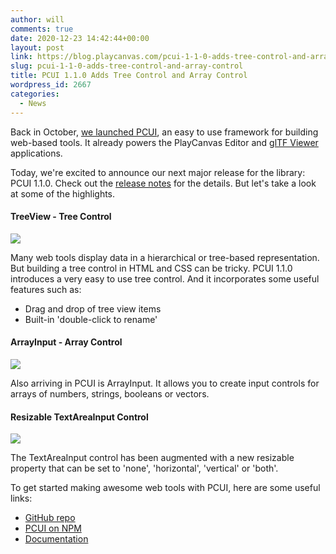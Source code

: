 ```yaml
---
author: will
comments: true
date: 2020-12-23 14:42:44+00:00
layout: post
link: https://blog.playcanvas.com/pcui-1-1-0-adds-tree-control-and-array-control/
slug: pcui-1-1-0-adds-tree-control-and-array-control
title: PCUI 1.1.0 Adds Tree Control and Array Control
wordpress_id: 2667
categories:
  - News
---
```


Back in October, [we launched PCUI](https://blog.playcanvas.com/introducing-pcui-an-open-source-ui-framework-for-the-web/), an easy to use framework for building web-based tools. It already powers the PlayCanvas Editor and [glTF Viewer](https://playcanvas.com/viewer) applications.

Today, we're excited to announce our next major release for the library: PCUI 1.1.0. Check out the [release notes](https://github.com/playcanvas/pcui/releases/tag/v1.1.0) for the details. But let's take a look at some of the highlights.

#### TreeView - Tree Control

![](https://blog.playcanvas.com/wp-content/uploads/2020/12/treeview-1.gif)

Many web tools display data in a hierarchical or tree-based representation. But building a tree control in HTML and CSS can be tricky. PCUI 1.1.0 introduces a very easy to use tree control. And it incorporates some useful features such as:

- Drag and drop of tree view items
- Built-in 'double-click to rename'

#### ArrayInput - Array Control

![](https://blog.playcanvas.com/wp-content/uploads/2020/12/arrayinput.gif)

Also arriving in PCUI is ArrayInput. It allows you to create input controls for arrays of numbers, strings, booleans or vectors.

#### Resizable TextAreaInput Control

![](https://blog.playcanvas.com/wp-content/uploads/2020/12/texareainput.gif)

The TextAreaInput control has been augmented with a new resizable property that can be set to 'none', 'horizontal', 'vertical' or 'both'.

To get started making awesome web tools with PCUI, here are some useful links:

- [GitHub repo](https://github.com/playcanvas/pcui)
- [PCUI on NPM](https://www.npmjs.com/package/@playcanvas/pcui)
- [Documentation](https://playcanvas.github.io/pcui/)

